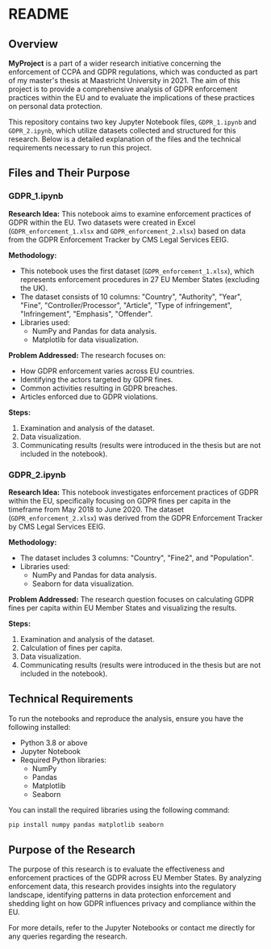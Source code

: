 # README

## Overview

**MyProject** is a part of a wider research initiative concerning the enforcement of CCPA and GDPR regulations, which was conducted as part of my master's thesis at Maastricht University in 2021. The aim of this project is to provide a comprehensive analysis of GDPR enforcement practices within the EU and to evaluate the implications of these practices on personal data protection.

This repository contains two key Jupyter Notebook files, `GDPR_1.ipynb` and `GDPR_2.ipynb`, which utilize datasets collected and structured for this research. Below is a detailed explanation of the files and the technical requirements necessary to run this project.

## Files and Their Purpose

### GDPR_1.ipynb

**Research Idea:**
This notebook aims to examine enforcement practices of GDPR within the EU. Two datasets were created in Excel (`GDPR_enforcement_1.xlsx` and `GDPR_enforcement_2.xlsx`) based on data from the GDPR Enforcement Tracker by CMS Legal Services EEIG.

**Methodology:**
- This notebook uses the first dataset (`GDPR_enforcement_1.xlsx`), which represents enforcement procedures in 27 EU Member States (excluding the UK).
- The dataset consists of 10 columns: "Country", "Authority", "Year", "Fine", "Controller/Processor", "Article", "Type of infringement", "Infringement", "Emphasis", "Offender".
- Libraries used:
  - NumPy and Pandas for data analysis.
  - Matplotlib for data visualization.

**Problem Addressed:**
The research focuses on:
- How GDPR enforcement varies across EU countries.
- Identifying the actors targeted by GDPR fines.
- Common activities resulting in GDPR breaches.
- Articles enforced due to GDPR violations.

**Steps:**
1. Examination and analysis of the dataset.
2. Data visualization.
3. Communicating results (results were introduced in the thesis but are not included in the notebook).

### GDPR_2.ipynb

**Research Idea:**
This notebook investigates enforcement practices of GDPR within the EU, specifically focusing on GDPR fines per capita in the timeframe from May 2018 to June 2020. The dataset (`GDPR_enforcement_2.xlsx`) was derived from the GDPR Enforcement Tracker by CMS Legal Services EEIG.

**Methodology:**
- The dataset includes 3 columns: "Country", "Fine2", and "Population".
- Libraries used:
  - NumPy and Pandas for data analysis.
  - Seaborn for data visualization.

**Problem Addressed:**
The research question focuses on calculating GDPR fines per capita within EU Member States and visualizing the results.

**Steps:**
1. Examination and analysis of the dataset.
2. Calculation of fines per capita.
3. Data visualization.
4. Communicating results (results were introduced in the thesis but are not included in the notebook).

## Technical Requirements

To run the notebooks and reproduce the analysis, ensure you have the following installed:

- Python 3.8 or above
- Jupyter Notebook
- Required Python libraries:
  - NumPy
  - Pandas
  - Matplotlib
  - Seaborn

You can install the required libraries using the following command:

```bash
pip install numpy pandas matplotlib seaborn
```

## Purpose of the Research

The purpose of this research is to evaluate the effectiveness and enforcement practices of the GDPR across EU Member States. By analyzing enforcement data, this research provides insights into the regulatory landscape, identifying patterns in data protection enforcement and shedding light on how GDPR influences privacy and compliance within the EU.

For more details, refer to the Jupyter Notebooks or contact me directly for any queries regarding the research.

